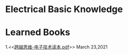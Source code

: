 # Electrical Basic Knowledge

# Learned Books
1.<<[跨越思维-电子技术读本.pdf](https://github.com)>> March 23,2021
